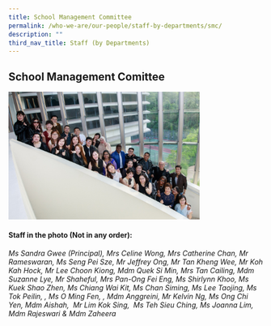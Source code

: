 ```yaml
---
title: School Management Committee
permalink: /who-we-are/our-people/staff-by-departments/smc/
description: ""
third_nav_title: Staff (by Departments)
---
```

## School Management Comittee

<img src="/images/smc%20informal.jpg" style="width:75%">

#### Staff in the photo (Not in any order):

_Ms Sandra Gwee (Principal),_&nbsp;_Mrs Celine Wong, Mrs Catherine Chan,_&nbsp;_Mr Rameswaran, Ms Seng Pei Sze, Mr Jeffrey Ong, Mr Tan Kheng Wee, Mr Koh Kah Hock,_&nbsp;_Mr Lee Choon Kiong,_&nbsp;_Mdm Quek Si Min, Mrs Tan Cailing,_&nbsp;_Mdm Suzanne Lye,_&nbsp;_Mr Shaheful,_&nbsp;_Mrs Pan-Ong Fei Eng,_&nbsp;_Ms Shirlynn Khoo, Ms Kuek Shao Zhen,_&nbsp;_Ms Chiang Wai Kit, Ms Chan Siming, Ms Lee Taojing,_&nbsp;_Ms Tok Peilin, , Ms O Ming Fen, , Mdm Anggreini, Mr Kelvin Ng, Ms Ong Chi Yen,_&nbsp;_Mdm Aishah,&nbsp; Mr Lim Kok Sing,&nbsp; Ms Teh Sieu Ching, Ms Joanna Lim, Mdm Rajeswari &amp; Mdm Zaheera_